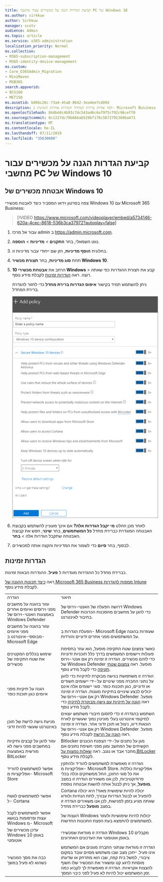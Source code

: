 ```yaml
---
title: קביעת הגדרות הגנה על מכשירים עבור מחשבי PC של Windows 10
ms.author: sirkkuw
author: Sirkkuw
manager: scotv
audience: Admin
ms.topic: article
ms.service: o365-administration
localization_priority: Normal
ms.collection:
- M365-subscription-management
- M365-identity-device-management
ms.custom:
- Core_O365Admin_Migration
- MiniMaven
- MSB365
search.appverid:
- BCS160
- MET150
ms.assetid: bd66c26c-73a4-45a8-8642-3ea4ee7cd89d
description: למד אודות ברירת המחדל והגדרות אחרות הזמינות ב- Microsoft Business 365 לאבטחת התקנים Windows 10.
ms.openlocfilehash: 844bddc4b93c7dc543ad6c6a79f5cf92c96ceff0
ms.sourcegitcommit: 0c1227dc79b66bab529bf178c5672791369ba471
ms.translationtype: MT
ms.contentlocale: he-IL
ms.lasthandoff: 07/11/2019
ms.locfileid: "35630608"
---
```

# <a name="set-device-protection-settings-for-windows-10-pcs"></a>קביעת הגדרות הגנה על מכשירים עבור מחשבי PC של Windows 10

## <a name="secure-windows-10-devices"></a>אבטחת מכשירים של Windows 10

צפה בסרטון וידאו המסביר כיצד לאבטח מכשירי Windows 10 עם Microsoft 365 Business:
  
> [!VIDEO https://www.microsoft.com/videoplayer/embed/a5734146-620a-4cec-8618-536b3ca37972?autoplay=false]
  
1. עבור אל מרכז admin ב <a href="https://go.microsoft.com/fwlink/p/?linkid=837890" target="_blank">https://admin.microsoft.com</a>. 
    
2. נווט השמאלי, בחר **התקנים** \> **מדיניות** \> **הוספה**.
  
3. בחלונית **הוסף מדיניות**, הזן שם ייחודי עבור מדיניות זו. 
    
4. תחת **סוג מדיניות**, בחר **תצורת מכשיר Windows 10**.
    
5. הרחב את **אבטחת מכשירי 10 Windows** \> קבע את תצורת ההגדרות כפי שאתה רוצה. ראה [הגדרות זמינות](#available-settings) לקבלת מידע נוסף. 
    
    ניתן להשתמש תמיד בקישור **איפוס הגדרות ברירת מחדל** כדי לחזור להגדרת ברירת המחדל. 
    
    ![Add policy pane with Windows 10 Device configuration selected](media/fa9e2dc2-7eae-4c96-af34-765a1f641ecf.png)
  
6. לאחר מכן החלט **מי יקבל הגדרות אלה?** אם אינך מעוניין להשתמש בקבוצת האבטחה המוגדרת כברירת מחדל **כל המשתמשים**, בחר **שינוי**, חפש את קבוצת האבטחה שתקבל הגדרות אלה \> **בחר**.
    
7. לבסוף, בחר **סיום** כדי לשמור את המדיניות והקצה אותה למכשירים. 
    
## <a name="available-settings"></a>הגדרות זמינות

כברירת מחדל כל ההגדרות מוגדרות ל **פעיל**. ההגדרות הבאות זמינות.
  
ראה [כיצד תכונות ההגנה של Microsoft 365 Business ממפות להגדרות Intune](map-protection-features-to-intune-settings.md) לקבלת מידע נוסף. 
  
|||
|:-----|:-----|
|הגדרה  <br/> |תיאור  <br/> |
|עזור בהגנה על מחשבים מפני וירוסים ואיומים אחרים באמצעות האנטי-וירוס של Windows Defender  <br/> |דרושה הפעלה של האנטי-וירוס של Windows Defender כדי להגן על מחשבים מהסכנות הכרוכות בחיבור לאינטרנט.  <br/> |
|עזור בהגנה על מחשבים מפני איומים מבוססי-אינטרנט ב- Microsoft Edge  <br/> |הפעלת הגדרות ב- Microsoft Edge שעוזרות בהגנה על המשתמשים מפני אתרים זדוניים והורדות.  <br/> |
|שימוש בכללים המקטינים את שטח התקיפה של מכשירים  <br/> |כאשר צמצום שטח התקיפה מופעל, הוא עוזר בחסימת פעולות ויישומים המשמשים בדרך כלל תוכניות זדוניות כדי לזהם מכשירים. הגדרה זו זמינה רק אם אנטי-וירוס של Windows Defender מופעל. ראה [צמצום שטחי תקיפה](https://go.microsoft.com/fwlink/?linkid=870417) כדי לקבל מידע נוסף.  <br/> |
|הגנה על תיקיות מפני איומים כגון תוכנת כופר  <br/> |הגדרה זו משתמשת בגישה מבוקרת לתיקיות כדי להגן על נתוני החברה מפני שינויים על-ידי יישומים חשודים או זדוניים, כגון תוכנות כופר. סוגי יישומים אלה אינם יכולים לבצע שינויים בתיקיות מוגנות. הגדרה זו זמינה רק אם אנטי-וירוס של Windows Defender מופעל. ראה [הגנה על תיקיות עם גישה מבוקרת לתיקיה](https://go.microsoft.com/fwlink/?linkid=870418) כדי לקבל מידע נוסף.  <br/> |
|מניעת גישה לרשת של תוכן באינטרנט שעשוי להיות זדוני  <br/> |השתמש בהגדרה זו כדי לחסום חיבורי משתמש יוצאים למיקומי אינטרנט בעלי מוניטין נמוך שעשויים לארח הונאות דיוג, ניצול או תוכן זדוני אחר. הגדרה זו זמינה רק אם אנטי-וירוס של Windows Defender מופעל. ראה [הגנה על הרשת](https://go.microsoft.com/fwlink/?linkid=870419) לקבלת מידע נוסף.  <br/> |
|עזור להגן על קבצים ותיקיות במחשבים מפני גישה לא מורשית באמצעות BitLocker  <br/> |Bitlocker מגן על נתונים על-ידי הצפנת הכוננים הקשיחים של המחשב ומגן מפני חשיפת נתונים אם מחבר אבד או נגנב. ראה [שאלות נפוצות על BitLocker](https://go.microsoft.com/fwlink/?linkid=871000) לקבלת מידע נוסף.  <br/> |
|אפשר למשתמשים להוריד אפליקציות מ- Microsoft Store  <br/> |הגדרה זו מאפשרת למשתמשים להוריד ולהתקין אפליקציות מ- Microsoft Store. אפליקציות כוללות את כל סוגי התוכן, החל ממשחקים וכלה בכלי פרודוקטיביות, לכן אנו משאירים הגדרה זו במצב **מופעל**, אך ניתן לבטל אותה להשגת אבטחה נוספת.  <br/> |
|אפשר למשתמשים לגשת ל- Cortana  <br/> |Cortana יכולה להיות שימושית מאוד! היא יכולה להפעיל או לבטל הגדרות עבורך, לתת הנחיות ולוודא שאתה מגיע בזמן לפגישות, לכן אנו משאירים הגדרה זו במצב **מופעל** כברירת מחדל.  <br/> |
|אפשר למשתמשים לקבל עצות ופרסומות בנושא Windows מ- Microsoft  <br/> |העצות של Windows יכולות להיות שימושיות ולעזור למשתמשים להתמצא בעת הפצת התכונות החדשות.  <br/> |
|עדכן מכשירים של Windows 10 באופן אוטומטי  <br/> |הגדרה זו מוודאת שמכשירי Windows 10 מקבלים באופן אוטומטי את העדכונים האחרונים.  <br/> |
|כבה את מסך המכשיר כשהוא לא פעיל במשך  <br/> |הגדרה זו מוודאת שנתוני החברה מוגנים אם המשתמש אינו פעיל. ייתכן מצב שבו משתמש מסוים עובד במקום ציבורי, למשל בית קפה, שבו הוא מתרחק או שדעתו מוסחת לרגע קט ומשאיר את המכשיר שלו חשוף להצצות אקראיות. הגדרה זו מאפשרת לך לקבוע כמה זמן המשתמש יכול להיות לא פעיל לפני כיבוי המסך.  <br/> |
   
  

